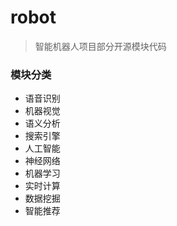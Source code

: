 # robot

> 智能机器人项目部分开源模块代码

### 模块分类
> 
- 语音识别
- 机器视觉
- 语义分析
- 搜索引擎
- 人工智能
- 神经网络
- 机器学习
- 实时计算
- 数据挖掘
- 智能推荐
